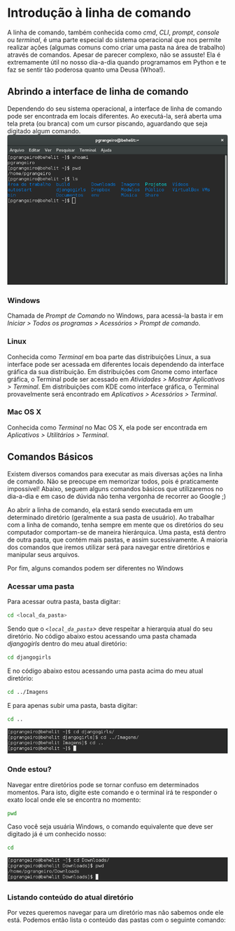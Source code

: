 # Introdução à linha de comando

A linha de comando, também conhecida como _cmd_, _CLI_, _prompt_, _console_ ou _terminal_, é uma parte especial do sistema operacional que nos permite realizar ações (algumas comuns como criar uma pasta na área de trabalho) através de comandos. Apesar de parecer complexo, não se assuste! Ela é extremamente útil no nosso dia-a-dia quando programamos em Python e te faz se sentir tão poderosa quanto uma Deusa (Whoa!).

## Abrindo a interface de linha de comando
Dependendo do seu sistema operacional, a interface de linha de comando pode ser encontrada em locais diferentes. Ao executá-la, será aberta uma tela preta (ou branca) com um cursor piscando, aguardando que seja digitado algum comando.
![Print screen da linha de comando com alguns comandos que foram executados](/images/terminal-example.png)

### Windows
Chamada de _Prompt de Comando_ no Windows, para acessá-la basta ir em _Iniciar > Todos os programas > Acessórios > Prompt de comando_. 
### Linux
Conhecida como _Terminal_ em boa parte das distribuições Linux, a sua interface pode ser acessada em diferentes locais dependendo da interface gráfica da sua distribuição. Em distribuições com Gnome como interface gráfica, o Terminal pode ser acessado em _Atividades > Mostrar Aplicativos > Terminal_. Em distribuições com KDE como interface gráfica, o Terminal provavelmente será encontrado em _Aplicativos > Acessórios > Terminal_.
### Mac OS X
Conhecida como _Terminal_ no Mac OS X, ela pode ser encontrada em _Aplicativos > Utilitários > Terminal_.
## Comandos Básicos
Existem diversos comandos para executar as mais diversas ações na linha de comando. Não se preocupe em memorizar todos, pois é praticamente impossível! Abaixo, seguem alguns comandos básicos que utilizaremos no dia-a-dia e em caso de dúvida não tenha vergonha de recorrer ao Google ;)

Ao abrir a linha de comando, ela estará sendo executada em um determinado diretório (geralmente a sua pasta de usuário). Ao trabalhar com a linha de comando, tenha sempre em mente que os diretórios do seu computador comportam-se de maneira hierárquica. Uma pasta, está dentro de outra pasta, que contém mais pastas, e assim sucessivamente. A maioria dos comandos que iremos utilizar será para navegar entre diretórios e manipular seus arquivos. 

Por fim, alguns comandos podem ser diferentes no Windows

### Acessar uma pasta

Para acessar outra pasta, basta digitar:
```sh
cd <local_da_pasta>
```
Sendo que o _`<local_da_pasta`>_ deve respeitar a hierarquia atual do seu diretório. No código abaixo estou acessando uma pasta chamada _djangogirls_ dentro do meu atual diretório:
```sh
cd djangogirls
```
E no código abaixo estou acessando uma pasta acima do meu atual diretório:
```sh
cd ../Imagens
```
E para apenas subir uma pasta, basta digitar:
```sh
cd ..
```
![Navegando entre diretórios usando o comando cd](/images/nav-into-directories.png)
### Onde estou?
Navegar entre diretórios pode se tornar confuso em determinados momentos. Para isto, digite este comando e o terminal irá te responder o exato local onde ele se encontra no momento:
```sh
pwd
```
Caso você seja usuária Windows, o comando equivalente que deve ser digitado já é um conhecido nosso:
```sh
cd
```
![A resposta do comando pwd ou cd deve ser o atual diretório](/images/cmd-pwd.png)
### Listando conteúdo do atual diretório
Por vezes queremos navegar para um diretório mas não sabemos onde ele está. Podemos então lista o conteúdo das pastas com o seguinte comando:
```sh
```